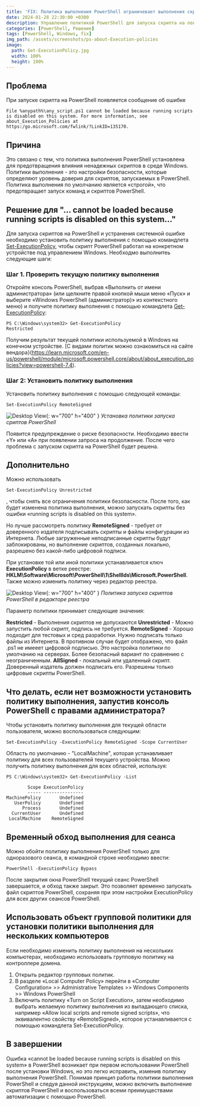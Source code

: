 ```yaml
---
title: 'FIX: Политика выполнения PowerShell ограничевает выполнения скрипта'
date: 2024-01-28 22:30:00 +0300
description: Управление политикой PowerShell для запуска скрипта на локальном компьютере
categories: [PowerShell, Решение]
tags: [PowerShell, Windows, fix]
img_path: /assets/screenshots/ps-about-Execution-policies
image:
  path: Get-ExecutionPolicy.jpg
  width: 100%
  height: 100%
---
```


## Проблема

При запуске скрипта на PowerShell появляется сообщение об ошибке

```console
File %anypath%\any_script.ps1 cannot be loaded because running scripts is disabled on this system. For more information, see about_Execution_Policies at 
https:/go.microsoft.com/fwlink/?LinkID=135170. 
```

## Причина

Это связано с тем, что политика выполнения PowerShell установлена для предотвращения влияния ненадежных скриптов в среде Windows. Политики выполнения - это настройки безопасности, которые определяют уровень доверия для скриптов, запускаемых в PowerShell. Политика выполнения по умолчанию является «строгой», что предотвращает запуск команд и скриптов PowerShell.


## Решение для "... cannot be loaded because running scripts is disabled on this system..."

Для запуска скриптов на PowerShell и устранения системной ошибке необходимо установить политику выполнения с помощью командлета [Set-ExecutionPolicy](https://learn.microsoft.com/en-us/powershell/module/microsoft.powershell.core/about/about_execution_policies?view=powershell-7.4), чтобы скрипт PowerShell работал на конкретном устройстве под управлением Windows. Необходмо выполнитеь следующие шаги:


### Шаг 1. Проверить текущую политику выполнения

Откройте консоль PowerShell, выбрав «Выполнить от имени администратора» (или щелкните правой кнопкой мыши меню «Пуск» и выберите «Windows PowerShell (администратор)» из контекстного меню) и получите политику выполнения с помощью командлета [Get-ExecutionPolicy](https://learn.microsoft.com/en-us/powershell/module/microsoft.powershell.security/get-executionpolicy?view=powershell-7.4):

```console
PS C:\Windows\system32> Get-ExecutionPolicy
Restricted 
```
Получим результат текущей политики используемой в Windows на конечном устройстве. [С видами политик можно ознакомиться на сайте вендора}(https://learn.microsoft.com/en-us/powershell/module/microsoft.powershell.core/about/about_execution_policies?view=powershell-7.4).


### Шаг 2: Установить политику выполнения

Установить политику выполнения с помощью следующей команды:

```console
Set-ExecutionPolicy RemoteSigned
```

![Desktop View](Set-ExecutionPolicy-RemoteSigned.jpg){: w="700" h="400" }
_Установка политики запуска сриптов PowerShell_

Появится предупреждение о риске безопасности. Необходимо ввести «Y» или «A» при появлении запроса на продолжение. После чего проблема с запуском скрипта на PowerShell будет решена.


## Дополнительно

Можно использовать

```console
Set-ExecutionPolicy Unrestricted
```

, чтобы снять все ограничения политики безопасности. После того, как будет изменена политика выполнения, можно запускать скрипты без ошибки «running scripts is disabled on this system».

Но лучше рассмотреть политику **RemoteSigned** - требует от доверенного издателя подписывать скрипты и файлы конфигурации из Интернета. Любые загруженные неподписанные скрипты будут заблокированы, но выполнение скриптов, созданных локально, разрешено без какой-либо цифровой подписи.

При установке той или иной политики устанавливается ключ **ExecutionPolicy** в ветке реестре: **HKLM\Software\Microsoft\PowerShell\1\ShellIds\Microsoft.PowerShell**. Также можно изменить политику через редактор реестра.

![Desktop View](regedit-ExecutionPolicy.jpg){: w="700" h="400" }
_Политика запуска скриптов PowerShell в редакторе реестра_

Параметр политики принимает следующие значения:

**Restricted** - Выполнения скриптов не допускаются
**Unrestricted** - Можно запустить любой скрипт, подпись не требуется.
**RemoteSigned** - Хорошо подходит для тестовых и сред разработки. Нужно подписать только файлы из Интернета. В противном случае будет отображено, что файл .ps1 не имееет цифровой подписью. Это настройка политики по умолчанию на серверах. Более безопасный вариант по сравнению с неограниченным.
**AllSigned** - локальный или удаленный скрипт. Доверенный издатель должен подписать его. Разрешены только цифровые скрипты PowerShell.


## Что делать, если нет возможности установить политику выполнения, запустив консоль PowerShell с правами администратора?

Чтобы установить политику выполнения для текущей области пользователя, можно воспользоваться следующим:

```console
Set-ExecutionPolicy -ExecutionPolicy RemoteSigned -Scope CurrentUser
```

Область по умолчанию - "LocalMachine", которая устанавливает политику для всех пользователей текущего устройства. Можно получить политику выполнения для всех областей, используя:

```console
PS C:\Windows\system32> Get-ExecutionPolicy -List

        Scope ExecutionPolicy
        ----- ---------------
MachinePolicy       Undefined
   UserPolicy       Undefined
      Process       Undefined
  CurrentUser       Undefined
 LocalMachine    RemoteSigned 
```

## Временный обход выполнения для сеанса

Можно обойти политику выполнения PowerShell только для одноразового сеанса, в командной строке необходимо ввести:

```console
PowerShell -ExecutionPolicy Bypass
```

После закрытия окна PowerShell текущий сеанс PowerShell завершается, и обход также закрыт. Это позволяет временно запускать файл скриптов PowerShell, сохраняя при этом настройки ExecutionPolicy для всех других сеансов PowerShell.


## Использовать объект групповой политики для установки политики выполнения для нескольких компьютеров

Если необходимо изменить политику выполнения на нескольких компьютерах, необходимо использовать групповую политику на контроллере домена.

1. Открыть редактор групповых политик.
2. В разделе «Local Computer Policy» перейти в «Computer Configuration» >> Administrative Templates >> Windows Components >> Windows PowerShell
3. Включить политику «Turn on Script Execution», затем необходимо выбрать желаемую политику выполнения из выпадающего списка, например «Allow local scripts and remote signed scripts», что эквивалентно свойству «RemoteSigned», которое устанавливается с помощью командлета Set-ExecutionPolicy.


## В завершении

Ошибка «cannot be loaded because running scripts is disabled on this system» в PowerShell возникает при первом использовании PowerShell после установки Windows, но это легко исправить, изменив политику выполнения PowerShell. Понимая принцип работы политики выполнения PowerShell и следуя данной инструкциям, можно включить выполнение скриптов PowerShell и воспользоваться всеми преимуществами автоматизации с помощью PowerShell.